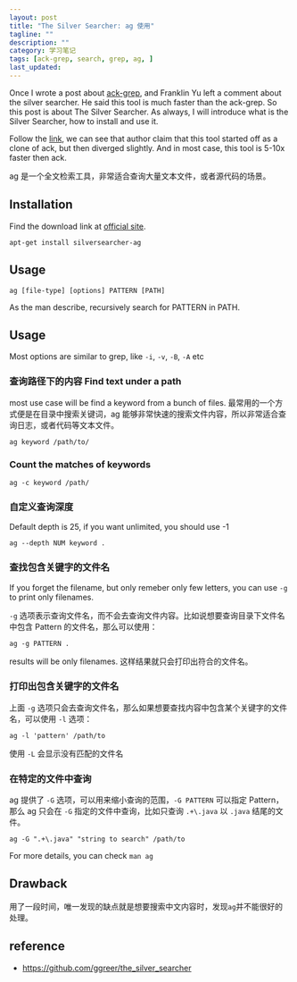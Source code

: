 ```yaml
---
layout: post
title: "The Silver Searcher: ag 使用"
tagline: ""
description: ""
category: 学习笔记
tags: [ack-grep, search, grep, ag, ]
last_updated:
---
```


Once I wrote a post about [ack-grep](/post/2017/10/ack-grep.html), and Franklin Yu left a comment about the silver searcher. He said this tool is much faster than the ack-grep. So this post is about The Silver Searcher. As always, I will introduce what is the Silver Searcher, how to install and use it.

Follow the [link](https://geoff.greer.fm/ag/), we can see that author claim that this tool started off as a clone of ack, but then diverged slightly. And in most case, this tool is 5-10x faster then ack.

ag 是一个全文检索工具，非常适合查询大量文本文件，或者源代码的场景。

## Installation

Find the download link at [official site](https://geoff.greer.fm/ag/).

    apt-get install silversearcher-ag

## Usage

    ag [file-type] [options] PATTERN [PATH]

As the man describe, recursively search for PATTERN in PATH.


## Usage

Most options are similar to grep, like `-i`, `-v`, `-B`, `-A` etc

### 查询路径下的内容 Find text under a path
most use case will be find a keyword from a bunch of files. 最常用的一个方式便是在目录中搜索关键词，ag 能够非常快速的搜索文件内容，所以非常适合查询日志，或者代码等文本文件。

    ag keyword /path/to/

### Count the matches of keywords

    ag -c keyword /path/

### 自定义查询深度
Default depth is 25, if you want unlimited, you should use -1

    ag --depth NUM keyword .

### 查找包含关键字的文件名
If you forget the filename, but only remeber only few letters, you can use `-g` to print only filenames.

`-g` 选项表示查询文件名，而不会去查询文件内容。比如说想要查询目录下文件名中包含 Pattern 的文件名，那么可以使用：

    ag -g PATTERN .

results will be only filenames. 这样结果就只会打印出符合的文件名。

### 打印出包含关键字的文件名
上面 `-g` 选项只会去查询文件名，那么如果想要查找内容中包含某个关键字的文件名，可以使用 `-l` 选项：

    ag -l 'pattern' /path/to

使用 `-L` 会显示没有匹配的文件名

### 在特定的文件中查询
ag 提供了 `-G` 选项，可以用来缩小查询的范围，`-G PATTERN` 可以指定 Pattern，那么 ag 只会在 `-G` 指定的文件中查询，比如只查询 `.+\.java` 以 `.java` 结尾的文件。

    ag -G ".+\.java" "string to search" /path/to

For more details, you can check `man ag`

## Drawback
用了一段时间，唯一发现的缺点就是想要搜索中文内容时，发现`ag`并不能很好的处理。

## reference

- <https://github.com/ggreer/the_silver_searcher>
